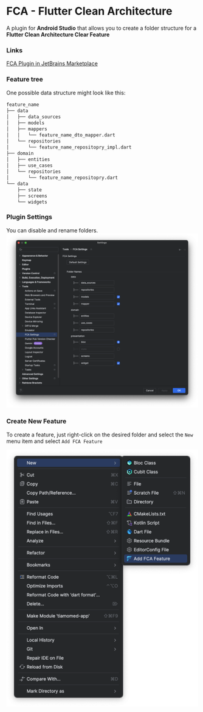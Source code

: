 # FCA - Flutter Clean Architecture
A plugin for <b>Android Studio</b> that allows you to create a folder structure for a <b>Flutter Clean Architecture Clear Feature</b>

### Links
[FCA Plugin in JetBrains Marketplace](#https://plugins.jetbrains.com/plugin/26454-fca)

### Feature tree
One possible data structure might look like this:

```
feature_name
├── data
│   ├── data_sources
│   ├── models
│   ├── mappers
│   │   └── feature_name_dto_mapper.dart
│   └── repositories
│       └── feature_name_repositopry_impl.dart    
├── domain
│   ├── entities
│   ├── use_cases
│   └── repositories
│       └── feature_name_repositopry.dart    
└── data
    ├── state
    ├── screens
    └── widgets
```

### Plugin Settings
You can disable and rename folders.
![Plugin Settings!](/assets/images/plugin_settings.png)

### Create New Feature
To create a feature, just right-click on the desired folder and select the `New` menu item and select `Add FCA Feature`

![Add feature!](/assets/images/add_feature.png)